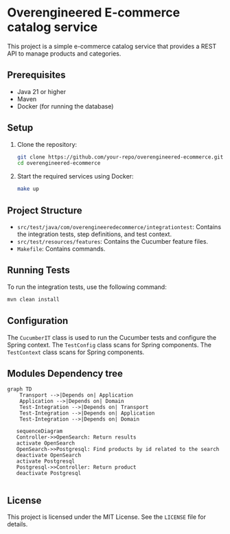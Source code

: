 # Overengineered E-commerce catalog service

This project is a simple e-commerce catalog service that provides a REST API to manage products and categories.

## Prerequisites

- Java 21 or higher
- Maven
- Docker (for running the database)

## Setup

1. Clone the repository:
    ```sh
    git clone https://github.com/your-repo/overengineered-ecommerce.git
    cd overengineered-ecommerce
    ```

2. Start the required services using Docker:
    ```sh
    make up
    ```

## Project Structure

- `src/test/java/com/overengineeredecommerce/integrationtest`: Contains the integration tests, step definitions, and test context.
- `src/test/resources/features`: Contains the Cucumber feature files.
- `Makefile`: Contains commands.

## Running Tests

To run the integration tests, use the following command:
```sh
mvn clean install
```

## Configuration

The `CucumberIT` class is used to run the Cucumber tests and configure the Spring context. 
The `TestConfig` class scans for Spring components.
The `TestContext` class scans for Spring components.




## Modules Dependency tree

```mermaid
graph TD
    Transport -->|Depends on| Application
    Application -->|Depends on| Domain
    Test-Integration -->|Depends on| Transport
    Test-Integration -->|Depends on| Application
    Test-Integration -->|Depends on| Domain
```

```mermaid
   sequenceDiagram
   Controller->>OpenSearch: Return results
   activate OpenSearch
   OpenSearch->>Postgresql: Find products by id related to the search
   deactivate OpenSearch
   activate Postgresql
   Postgresql->>Controller: Return product
   deactivate Postgresql
      
```

## License

This project is licensed under the MIT License. See the `LICENSE` file for details.


